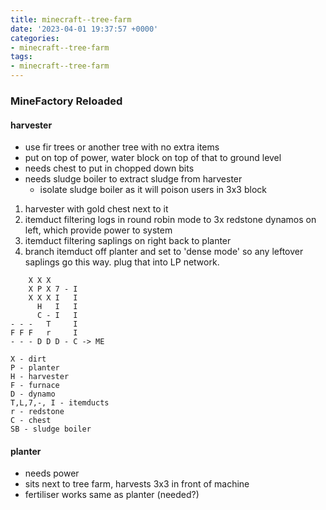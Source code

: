 ```yaml
---
title: minecraft--tree-farm
date: '2023-04-01 19:37:57 +0000'
categories:
- minecraft--tree-farm
tags:
- minecraft--tree-farm
---
```



### MineFactory Reloaded

#### harvester

  - use fir trees or another tree with no extra items
  - put on top of power, water block on top of that to ground level
  - needs chest to put in chopped down bits
  - needs sludge boiler to extract sludge from harvester
      - isolate sludge boiler as it will poison users in 3x3 block

<!-- end list -->

1.  harvester with gold chest next to it
2.  itemduct filtering logs in round robin mode to 3x redstone dynamos
    on left, which provide power to system
3.  itemduct filtering saplings on right back to planter
4.  branch itemduct off planter and set to 'dense mode' so any leftover
    saplings go this way. plug that into LP network.

<!-- end list -->

```
    X X X
    X P X 7 - I
    X X X I   I
      H   I   I
      C - I   I
- - -   T     I
F F F   r     I
- - - D D D - C -> ME

X - dirt
P - planter
H - harvester
F - furnace
D - dynamo
T,L,7,-, I - itemducts
r - redstone
C - chest
SB - sludge boiler
```

#### planter

  - needs power
  - sits next to tree farm, harvests 3x3 in front of machine
  - fertiliser works same as planter (needed?)